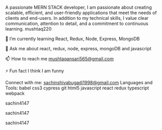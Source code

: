 

A passionate MERN STACK developer, I am passionate about creating scalable, efficient, and user-friendly applications that meet the needs of clients and end-users. In addition to my technical skills, I value clear communication, attention to detail, and a commitment to continuous learning.
mushtaq220

🌱 I’m currently learning React, Redux, Node, Express, MongoDB

💬 Ask me about react, redux, node, express, mongoDB and javascript

📫 How to reach me mushtaqansari565@gmail.com

⚡ Fun fact I think I am funny

Connect with me:
sachinshivabugadi1998@gmail.com
Languages and Tools:
babel css3 cypress git html5 javascript react redux typescript webpack

sachin4147

 sachin4147

sachin4147
